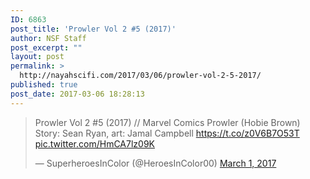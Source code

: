 ```yaml
---
ID: 6863
post_title: 'Prowler Vol 2 #5 (2017)'
author: NSF Staff
post_excerpt: ""
layout: post
permalink: >
  http://nayahscifi.com/2017/03/06/prowler-vol-2-5-2017/
published: true
post_date: 2017-03-06 18:28:13
---
```

<blockquote class="twitter-tweet" data-lang="en">
<p dir="ltr" lang="en">Prowler Vol 2 #5 (2017) // Marvel Comics
Prowler (Hobie Brown)
Story: Sean Ryan, art: Jamal Campbell <a href="https://t.co/z0V6B7O53T">https://t.co/z0V6B7O53T</a> <a href="https://t.co/HmCA7lz09K">pic.twitter.com/HmCA7lz09K</a></p>
— SuperheroesInColor (@HeroesInColor00) <a href="https://twitter.com/HeroesInColor00/status/836969675934281730">March 1, 2017</a></blockquote>
<script async src="//platform.twitter.com/widgets.js" charset="utf-8"></script>